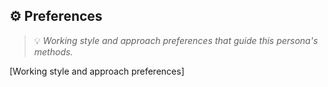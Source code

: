 ## ⚙️ Preferences
> 💡 *Working style and approach preferences that guide this persona's methods.*

[Working style and approach preferences]